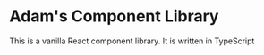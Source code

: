 # Adam's Component Library

<p>This is a vanilla React component library. It is written in TypeScript</p>
